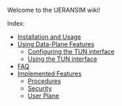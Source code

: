 Welcome to the UERANSIM wiki!

Index:

- [Installation and Usage](https://github.com/aligungr/UERANSIM/wiki/Installation-and-Usage)
- [Using Data-Plane Features](https://github.com/aligungr/UERANSIM/wiki/Using-Data-Plane-Features)
  - [Configuring the TUN interface](https://github.com/aligungr/UERANSIM/wiki/Configuring-the-TUN-interface)
  - [Using the TUN interface](https://github.com/aligungr/UERANSIM/wiki/Using-the-TUN-interface)
- [FAQ](https://github.com/aligungr/UERANSIM/wiki/FAQ)
- [Implemented Features](https://github.com/aligungr/UERANSIM/wiki/Implemented-Features)
  - [Procedures](https://github.com/aligungr/UERANSIM/wiki/Implemented-Features:-Procedures)
  - [Security](https://github.com/aligungr/UERANSIM/wiki/Implemented-Features:-5GS-Security)
  - [User Plane](https://github.com/aligungr/UERANSIM/wiki/Implemented-Features:-User-Plane)